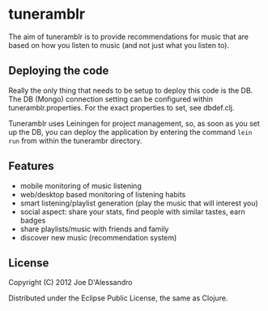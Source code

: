# tuneramblr

The aim of tuneramblr is to provide recommendations for music that are based on how you listen to music (and not just what you listen to).

## Deploying the code
Really the only thing that needs to be setup to deploy this code is the DB.  The DB (Mongo) connection setting can be configured within tuneramblr.properties.  For the exact properties to set, see dbdef.clj.

Tuneramblr uses Leiningen for project management, so, as soon as you set up the DB, you can deploy the application by entering the command `lein run` from within the tunerambr directory.

## Features
* mobile monitoring of music listening
* web/desktop based monitoring of listening habits
* smart listening/playlist generation (play the music that will interest you)
* social aspect: share your stats, find people with similar tastes, earn badges
* share playlists/music with friends and family
* discover new music (recommendation system)

## License

Copyright (C) 2012 Joe D'Alessandro

Distributed under the Eclipse Public License, the same as Clojure.

